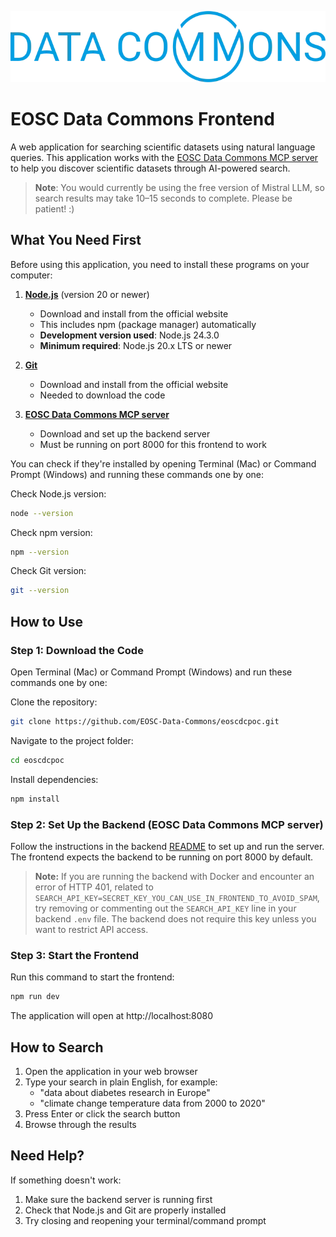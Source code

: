 ![EOSC Data Commons](src/assets/data-commons-logo.png)

# EOSC Data Commons Frontend

A web application for searching scientific datasets using natural language queries. This application works with the [EOSC Data Commons MCP server](https://github.com/EOSC-Data-Commons/data-commons-mcp) to help you discover scientific datasets through AI-powered search.

> **Note**: You would currently be using the free version of Mistral LLM, so search results may take 10–15 seconds to complete. Please be patient! :)

## What You Need First

Before using this application, you need to install these programs on your computer:

1. **[Node.js](https://nodejs.org/en/download/)** (version 20 or newer)
   - Download and install from the official website
   - This includes npm (package manager) automatically
   - **Development version used**: Node.js 24.3.0
   - **Minimum required**: Node.js 20.x LTS or newer

2. **[Git](https://git-scm.com/downloads)**
   - Download and install from the official website
   - Needed to download the code

3. **[EOSC Data Commons MCP server](https://github.com/EOSC-Data-Commons/data-commons-mcp)**
   - Download and set up the backend server
   - Must be running on port 8000 for this frontend to work

You can check if they're installed by opening Terminal (Mac) or Command Prompt (Windows) and running these commands one by one:

Check Node.js version:
```bash
node --version
```

Check npm version:
```bash
npm --version
```

Check Git version:
```bash
git --version
```

## How to Use

### Step 1: Download the Code

Open Terminal (Mac) or Command Prompt (Windows) and run these commands one by one:

Clone the repository:
```bash
git clone https://github.com/EOSC-Data-Commons/eoscdcpoc.git
```

Navigate to the project folder:
```bash
cd eoscdcpoc
```

Install dependencies:
```bash
npm install
```

### Step 2: Set Up the Backend (EOSC Data Commons MCP server)

Follow the instructions in the backend [README](https://github.com/EOSC-Data-Commons/data-commons-mcp) to set up and run the server. The frontend expects the backend to be running on port 8000 by default.

> **Note:**
> If you are running the backend with Docker and encounter an error of HTTP 401, related to `SEARCH_API_KEY=SECRET_KEY_YOU_CAN_USE_IN_FRONTEND_TO_AVOID_SPAM`, try removing or commenting out the `SEARCH_API_KEY` line in your backend `.env` file. The backend does not require this key unless you want to restrict API access.

### Step 3: Start the Frontend

Run this command to start the frontend:
```bash
npm run dev
```

The application will open at http://localhost:8080

## How to Search

1. Open the application in your web browser
2. Type your search in plain English, for example:
   - "data about diabetes research in Europe"
   - "climate change temperature data from 2000 to 2020"
3. Press Enter or click the search button
4. Browse through the results

## Need Help?

If something doesn't work:
1. Make sure the backend server is running first
2. Check that Node.js and Git are properly installed
3. Try closing and reopening your terminal/command prompt
